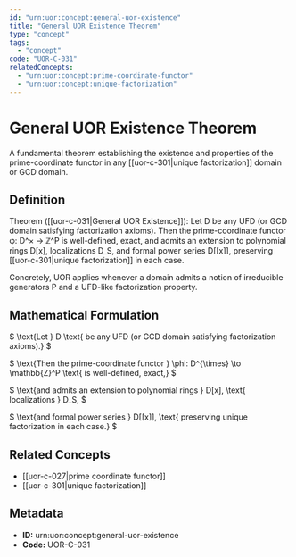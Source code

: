 ```yaml
---
id: "urn:uor:concept:general-uor-existence"
title: "General UOR Existence Theorem"
type: "concept"
tags:
  - "concept"
code: "UOR-C-031"
relatedConcepts:
  - "urn:uor:concept:prime-coordinate-functor"
  - "urn:uor:concept:unique-factorization"
---
```


# General UOR Existence Theorem

A fundamental theorem establishing the existence and properties of the prime-coordinate functor in any [[uor-c-301|unique factorization]] domain or GCD domain.

## Definition

Theorem ([[uor-c-031|General UOR Existence]]): Let D be any UFD (or GCD domain satisfying factorization axioms). Then the prime-coordinate functor φ: D^× → ℤ^P is well-defined, exact, and admits an extension to polynomial rings D[x], localizations D_S, and formal power series D[[x]], preserving [[uor-c-301|unique factorization]] in each case.

Concretely, UOR applies whenever a domain admits a notion of irreducible generators P and a UFD-like factorization property.

## Mathematical Formulation

$
\text{Let } D \text{ be any UFD (or GCD domain satisfying factorization axioms).}
$

$
\text{Then the prime-coordinate functor } \phi: D^{\times} \to \mathbb{Z}^P \text{ is well-defined, exact,}
$

$
\text{and admits an extension to polynomial rings } D[x], \text{ localizations } D_S,
$

$
\text{and formal power series } D[[x]], \text{ preserving unique factorization in each case.}
$

## Related Concepts

- [[uor-c-027|prime coordinate functor]]
- [[uor-c-301|unique factorization]]

## Metadata

- **ID:** urn:uor:concept:general-uor-existence
- **Code:** UOR-C-031
